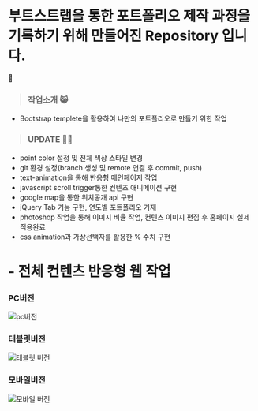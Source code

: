 # 부트스트랩을 통한 포트폴리오 제작 과정을 기록하기 위해 만들어진 Repository 입니다. 
:adult: 
> ### 작업소개 :smile_cat: 
- Bootstrap templete을 활용하여 나만의 포트폴리오로 만들기 위한 작업

> ### UPDATE :astronaut:
- point color 설정 및 전체 색상 스타일 변경
- git 환경 설정(branch 생성 및 remote 연결 후 commit, push)
- text-animation을 통해 반응형 메인페이지 작업
- javascript scroll trigger통한 컨텐츠 애니메이션 구현
- google map을 통한 위치공개 api 구현
- jQuery Tab 기능 구현, 연도별 포트폴리오 기재
- photoshop 작업을 통해 이미지 비율 작업, 컨텐츠 이미지 편집 후 홈페이지 실제 적용완료
- css animation과 가상선택자를 활용한 % 수치 구현
# - 전체 컨텐츠 반응형 웹 작업
### PC버전
![pc버전](https://user-images.githubusercontent.com/63985698/114037609-19db2d00-98bc-11eb-9bab-062ba7dccf48.png)
### 테블릿버전
![테블릿 버전](https://user-images.githubusercontent.com/63985698/114037594-1647a600-98bc-11eb-8e34-d529280adbb3.png)
### 모바일버전
![모바일 버전](https://user-images.githubusercontent.com/63985698/114037602-18116980-98bc-11eb-94f7-60768d68ae95.png)
